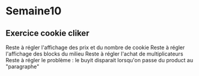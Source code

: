 # Semaine10

## Exercice cookie cliker

Reste à régler l'affichage des prix et du nombre de cookie
Reste à régler l'affichage des blocks du milieu
Reste à régler l'achat de multiplicateurs
Reste à régler le problème : le buyit disparait lorsqu'on passe du product au "paragraphe"
